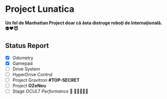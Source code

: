# Project Lunatica

**Un fel de Manhattan Project doar că ăsta distruge roboți de Internațională. :alien::heart::smiling_imp:**

## Status Report

- [x] Odometry
- [x] Gamepad
- [ ] Drive System
- [ ] HyperDrive Control
- [ ] Project Gravitron **#TOP-SECRET**
- [ ] Project **OZeNeu**
- [ ] Stage *OCULT Performance* :call_me_hand: :car::police_car::smiling_imp::smiling_imp::smiling_imp: 
